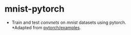 mnist-pytorch
========
* Train and test *convnets* on *mnist* datasets using pytorch.    
*Adapted from [pytorch/examples](https://github.com/pytorch/examples/tree/master/mnist).
